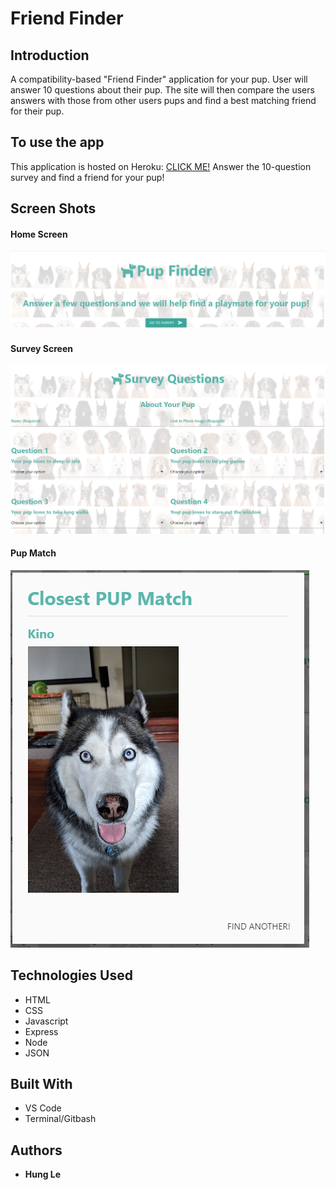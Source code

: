 # Friend Finder

## Introduction

A compatibility-based "Friend Finder" application for your pup. User will answer 10 questions about their pup. The site will then compare the users answers with those from other users pups and find a best matching friend for their pup. 

## To use the app

This application is hosted on Heroku: [CLICK ME!](https://glacial-reef-11119.herokuapp.com/survey) Answer the 10-question survey and find a friend for your pup!

## Screen Shots

#### Home Screen
![Home](https://github.com/hungle913/FriendFinder/blob/master/app/public/Assets/images/Home.PNG?raw=true "Home Screen")

#### Survey Screen
![Survey](https://github.com/hungle913/FriendFinder/blob/master/app/public/Assets/images/Survey.PNG?raw=true "Survey Screen")

#### Pup Match
![Match](https://github.com/hungle913/FriendFinder/blob/master/app/public/Assets/images/Match.PNG?raw=true "Pup Match")

## Technologies Used

* HTML
* CSS
* Javascript
* Express
* Node
* JSON

## Built With

* VS Code
* Terminal/Gitbash

## Authors

* **Hung Le**